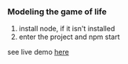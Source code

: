 ### Modeling the game of life

1) install node, if it isn't installed
2) enter the project and npm start

see live demo [here](https://game-of-live-uqlunznbuz.now.sh/)
